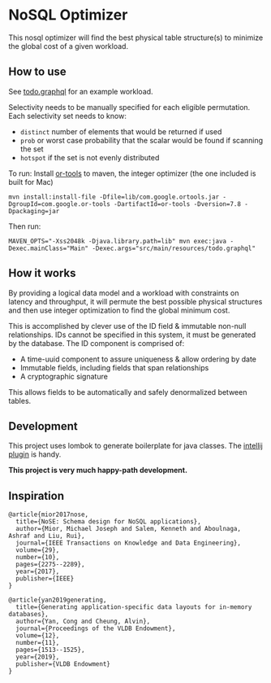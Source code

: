 # NoSQL Optimizer

This nosql optimizer will find the best physical table structure(s) to minimize the global cost of a given workload.

## How to use
See [todo.graphql](src/resources/todo.graphql) for an example workload.

Selectivity needs to be manually specified for each eligible permutation. Each selectivity set needs to know:
 - `distinct` number of elements that would be returned if used
 - `prob` or worst case probability that the scalar would be found if scanning the set
 - `hotspot` if the set is not evenly distributed

To run:
Install [or-tools](https://developers.google.com/optimization/) to maven, the  integer optimizer (the one included is built for Mac)
```
mvn install:install-file -Dfile=lib/com.google.ortools.jar -DgroupId=com.google.or-tools -DartifactId=or-tools -Dversion=7.8 -Dpackaging=jar
```
Then run:

```
MAVEN_OPTS="-Xss2048k -Djava.library.path=lib" mvn exec:java -Dexec.mainClass="Main" -Dexec.args="src/main/resources/todo.graphql"
```
## How it works
By providing a logical data model and a workload with constraints on latency and throughput, it will permute the best possible physical structures and then use integer optimization to find the global minimum cost.

This is accomplished by clever use of the ID field & immutable non-null relationships. IDs cannot be specified in this system, it must be generated by the database. The ID component is comprised of:
- A time-uuid component to assure uniqueness & allow ordering by date
- Immutable fields, including fields that span relationships
- A cryptographic signature 

This allows fields to be automatically and safely denormalized between tables.


## Development
This project uses lombok to generate boilerplate for java classes. The [intellij plugin](https://projectlombok.org/setup/intellij) is handy. 

**This project is very much happy-path development.**

## Inspiration
```
@article{mior2017nose,
  title={NoSE: Schema design for NoSQL applications},
  author={Mior, Michael Joseph and Salem, Kenneth and Aboulnaga, Ashraf and Liu, Rui},
  journal={IEEE Transactions on Knowledge and Data Engineering},
  volume={29},
  number={10},
  pages={2275--2289},
  year={2017},
  publisher={IEEE}
}

@article{yan2019generating,
  title={Generating application-specific data layouts for in-memory databases},
  author={Yan, Cong and Cheung, Alvin},
  journal={Proceedings of the VLDB Endowment},
  volume={12},
  number={11},
  pages={1513--1525},
  year={2019},
  publisher={VLDB Endowment}
}
```